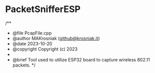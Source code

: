 # PacketSnifferESP
/**
 * @file PcapFile.cpp
 * @author MAKrosniak (github@krosniak.it)
 * @date 2023-10-20
 * @copyright Copyright (c) 2023
 *
 * @brief Tool used to utilize ESP32 board to capture wireless 802.11 packets.
 */
